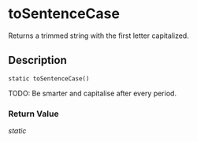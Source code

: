 # toSentenceCase
Returns a trimmed string with the first letter capitalized.

## Description
`static toSentenceCase()`

TODO: Be smarter and capitalise after every period.


### Return Value
_static_
